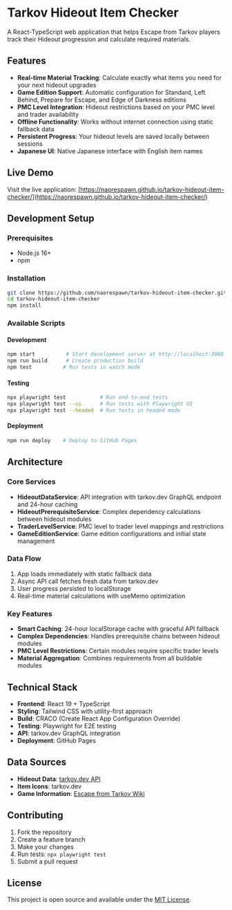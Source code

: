 # Tarkov Hideout Item Checker

A React-TypeScript web application that helps Escape from Tarkov players track their Hideout progression and calculate required materials.

## Features

- **Real-time Material Tracking**: Calculate exactly what items you need for your next hideout upgrades
- **Game Edition Support**: Automatic configuration for Standard, Left Behind, Prepare for Escape, and Edge of Darkness editions
- **PMC Level Integration**: Hideout restrictions based on your PMC level and trader availability
- **Offline Functionality**: Works without internet connection using static fallback data
- **Persistent Progress**: Your hideout levels are saved locally between sessions
- **Japanese UI**: Native Japanese interface with English item names

## Live Demo

Visit the live application: [https://naorespawn.github.io/tarkov-hideout-item-checker/](https://naorespawn.github.io/tarkov-hideout-item-checker/)

## Development Setup

### Prerequisites

- Node.js 16+ 
- npm

### Installation

```bash
git clone https://github.com/naorespawn/tarkov-hideout-item-checker.git
cd tarkov-hideout-item-checker
npm install
```

### Available Scripts

#### Development
```bash
npm start          # Start development server at http://localhost:3000
npm run build      # Create production build
npm test          # Run tests in watch mode
```

#### Testing
```bash
npx playwright test           # Run end-to-end tests
npx playwright test --ui      # Run tests with Playwright UI
npx playwright test --headed  # Run tests in headed mode
```

#### Deployment
```bash
npm run deploy    # Deploy to GitHub Pages
```

## Architecture

### Core Services
- **HideoutDataService**: API integration with tarkov.dev GraphQL endpoint and 24-hour caching
- **HideoutPrerequisiteService**: Complex dependency calculations between hideout modules
- **TraderLevelService**: PMC level to trader level mappings and restrictions
- **GameEditionService**: Game edition configurations and initial state management

### Data Flow
1. App loads immediately with static fallback data
2. Async API call fetches fresh data from tarkov.dev
3. User progress persisted to localStorage
4. Real-time material calculations with useMemo optimization

### Key Features
- **Smart Caching**: 24-hour localStorage cache with graceful API fallback
- **Complex Dependencies**: Handles prerequisite chains between hideout modules
- **PMC Level Restrictions**: Certain modules require specific trader levels
- **Material Aggregation**: Combines requirements from all buildable modules

## Technical Stack

- **Frontend**: React 19 + TypeScript
- **Styling**: Tailwind CSS with utility-first approach
- **Build**: CRACO (Create React App Configuration Override)
- **Testing**: Playwright for E2E testing
- **API**: tarkov.dev GraphQL integration
- **Deployment**: GitHub Pages

## Data Sources

- **Hideout Data**: [tarkov.dev API](https://api.tarkov.dev/graphql)
- **Item Icons**: tarkov.dev
- **Game Information**: [Escape from Tarkov Wiki](https://escapefromtarkov.fandom.com/wiki/Hideout)

## Contributing

1. Fork the repository
2. Create a feature branch
3. Make your changes
4. Run tests: `npx playwright test`
5. Submit a pull request

## License

This project is open source and available under the [MIT License](LICENSE).